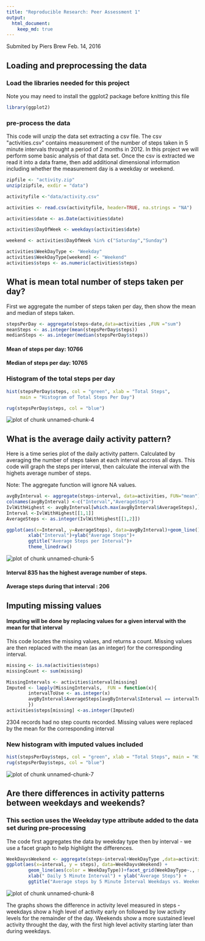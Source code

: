 ```yaml
---
title: "Reproducible Research: Peer Assessment 1"
output: 
  html_document:
    keep_md: true
---
```

Submited by Piers Brew Feb. 14, 2016

## Loading and preprocessing the data
### Load the libraries needed for this project
Note you may need to install the ggplot2 package before knitting this file 



```r
library(ggplot2)
```

### pre-process the data
This code will unzip the data set extracting a csv file.
The csv "activities.csv" contains measurement of the number of steps taken in 5 minute intervals throught a period of 2 months in 2012. In this project we will perform some basic analysis of that data set.
Once the csv is extracted we read it into a data frame, then add additional dimensional information including whether the measurement day is a weekday or weekend.


```r
zipfile <- "activity.zip"
unzip(zipfile, exdir = "data")

activityfile <-"data/activity.csv"

activities <- read.csv(activityfile, header=TRUE, na.strings = "NA")

activities$date <- as.Date(activities$date)

activities$DayOfWeek <- weekdays(activities$date)

weekend <- activities$DayOfWeek %in% c("Saturday","Sunday")

activities$WeekDayType <- "Weekday"
activities$WeekDayType[weekend] <- "Weekend"
activities$steps <- as.numeric(activities$steps)
```


## What is mean total number of steps taken per day?
First we aggregate the number of steps taken per day, then show the mean and median of steps taken.


```r
stepsPerDay <- aggregate(steps~date,data=activities ,FUN ="sum")
meanSteps <- as.integer(mean(stepsPerDay$steps))
medianSteps <- as.integer(median(stepsPerDay$steps))
```
#### Mean of steps per day: 10766
#### Median of steps per day: 10765


### Histogram of the total steps per day

```r
hist(stepsPerDay$steps, col = "green", xlab = "Total Steps", 
     main = "Histogram of Total Steps Per Day")

rug(stepsPerDay$steps, col = "blue")
```

![plot of chunk unnamed-chunk-4](figure/unnamed-chunk-4-1.png)


## What is the average daily activity pattern?
Here is a time series plot of the daily activity pattern. Calculated by averaging the number of steps taken at each interval accross all days. This code will graph the steps per interval, then calculate the interval with the highets average number of steps.

Note: The aggregate function will ignore NA values.  


```r
avgByInterval <- aggregate(steps~interval, data=activities, FUN="mean")
colnames(avgByInterval) <-c("Interval","AverageSteps")
IvlWithHighest <- avgByInterval[which.max(avgByInterval$AverageSteps),]
Interval <-IvlWithHighest[[1,1]]
AverageSteps <- as.integer(IvlWithHighest[[1,2]])

ggplot(aes(x=Interval, y=AverageSteps), data=avgByInterval)+geom_line()+
        xlab("Interval")+ylab("Average Steps")+
        ggtitle("Average Steps per Interval")+
        theme_linedraw()
```

![plot of chunk unnamed-chunk-5](figure/unnamed-chunk-5-1.png)

#### Interval 835 has the highest average number of steps.
#### Average steps during that interval : 206

## Imputing missing values
#### Imputing will be done by replacing values for a given interval with the mean for that interval
This code locates the missing values, and returns a count. Missing values are then replaced with the mean (as an integer) for the corresponding interval.


```r
missing <- is.na(activities$steps)
missingCount <- sum(missing)

MissingIntervals <- activities$interval[missing]
Imputed <- lapply(MissingIntervals,  FUN = function(x){ 
        intervalToUse <- as.integer(x)
        avgByInterval$AverageSteps[avgByInterval$Interval == intervalToUse]
        })
activities$steps[missing] <-as.integer(Imputed)
```

2304 records had no step counts recorded. Missing values were replaced by the mean for the corresponding interval


### New histogram with imputed values included


```r
hist(stepsPerDay$steps, col = "green", xlab = "Total Steps", main = "Histogram of Total Steps Per Day Imputed Values")
rug(stepsPerDay$steps, col = "blue")
```

![plot of chunk unnamed-chunk-7](figure/unnamed-chunk-7-1.png)

## Are there differences in activity patterns between weekdays and weekends?
### This section uses the Weekday type attribute added to the data set during pre-processing
The code first aggregates the data by weekday type then by interval - we use a facet graph to help highlight the differences.

```r
WeekDayvsWeekend <- aggregate(steps~interval+WeekDayType ,data=activities ,FUN ="mean")
ggplot(aes(x=interval, y = steps), data=WeekDayvsWeekend) + 
        geom_line(aes(color = WeekDayType))+facet_grid(WeekDayType~., scales = "free" ) +
        xlab(" Daily 5 Minute Interval") + ylab("Average Steps") + 
        ggtitle("Average steps by 5 Minute Interval Weekdays vs. Weekend")
```

![plot of chunk unnamed-chunk-8](figure/unnamed-chunk-8-1.png)

The graphs shows the difference in activity level measured in steps - weekdays show a high level of activity early on followed by low activity levels for the remainder of the day. Weekends show a more sustained level activity throught the day, with the first high level activity starting later than during weekdays.

